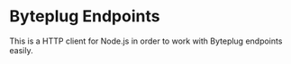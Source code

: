 # Byteplug Endpoints

This is a HTTP client for Node.js in order to work with Byteplug endpoints 
easily.
